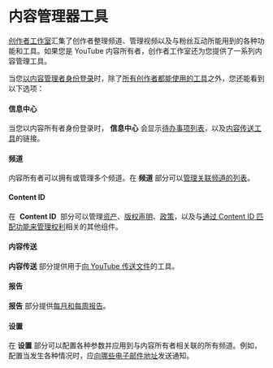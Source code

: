 # 内容管理器工具

[创作者工作室](https://youtube.com/dashboard)汇集了创作者整理频道、管理视频以及与粉丝互动所能用到的各种功能和工具。如果您是 YouTube 内容所有者，创作者工作室还为您提供了一系列内容管理工具。

当您[以内容管理者身份登录](https://support.google.com/youtube/answer/6301172)时，除了[所有创作者都能使用的工具](https://support.google.com/youtube/answer/6060318)之外，您还能看到以下选项：

#### 信息中心

当您以内容所有者身份登录时， **信息中心** 会显示[待办事项列表](https://support.google.com/youtube/answer/6085501)，以及[内容传送工具](https://support.google.com/youtube/topic/21002)的链接。

#### 频道

内容所有者可以拥有或管理多个频道。在 **频道** 部分可以[管理关联频道的列表](https://support.google.com/youtube/answer/106934)。

#### Content ID

在  **Content ID**  部分可以管理[资产](https://support.google.com/youtube/answer/3011552)、[版权声明](https://support.google.com/youtube/answer/3311596)、[政策](https://support.google.com/youtube/answer/107383)，以及与[通过 Content ID 匹配功能来管理权利](https://support.google.com/youtube/topic/6186113)相关的其他组件。

#### 内容传送

**内容传送** 部分提供用于[向 YouTube 传送文件](https://support.google.com/youtube/topic/21002)的工具。

#### 报告

**报告** 部分提供[每月和每周报告](https://support.google.com/youtube/answer/3044455)。

#### 设置

在 **设置** 部分可以配置各种参数并应用到与内容所有者相关联的所有频道。例如，配置当发生各种情况时，应[向哪些电子邮件地址](https://support.google.com/youtube/answer/2811709)发送通知。